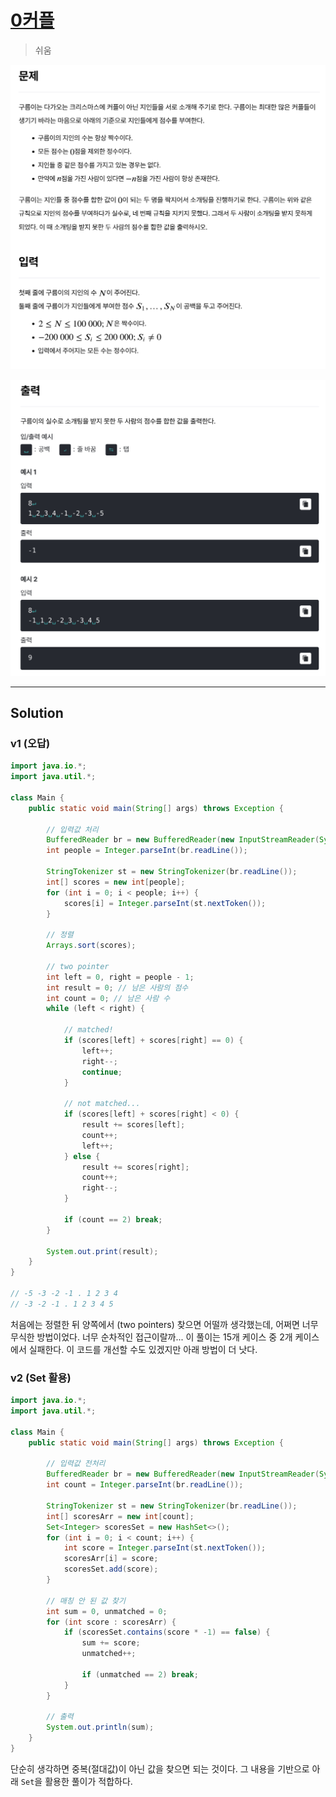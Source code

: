 # [0커플](https://level.goorm.io/exam/159545/0%EC%BB%A4%ED%94%8C/quiz/1)

>  쉬움

![image-20250910095829992](assets/image-20250910095829992.png)

![image-20250910095843482](assets/image-20250910095843482.png)

---

## Solution

### v1 (오답)

```java
import java.io.*;
import java.util.*;

class Main {
	public static void main(String[] args) throws Exception {

		// 입력값 처리
		BufferedReader br = new BufferedReader(new InputStreamReader(System.in));
		int people = Integer.parseInt(br.readLine());

		StringTokenizer st = new StringTokenizer(br.readLine());
		int[] scores = new int[people];
		for (int i = 0; i < people; i++) {
			scores[i] = Integer.parseInt(st.nextToken());
		}

		// 정렬
		Arrays.sort(scores);

		// two pointer 
		int left = 0, right = people - 1;
		int result = 0; // 남은 사람의 점수
		int count = 0; // 남은 사람 수
		while (left < right) {

			// matched!
			if (scores[left] + scores[right] == 0) {
				left++;
				right--;
				continue;
			}

			// not matched...
			if (scores[left] + scores[right] < 0) {
				result += scores[left];
				count++;
				left++;
			} else {
				result += scores[right];
				count++;
				right--;
			}

			if (count == 2) break;
		}

		System.out.print(result);
	}
}

// -5 -3 -2 -1 . 1 2 3 4
// -3 -2 -1 . 1 2 3 4 5

```

처음에는 정렬한 뒤 양쪽에서 (two pointers) 찾으면 어떨까 생각했는데, 어쩌면 너무 무식한 방법이었다. 너무 순차적인 접근이랄까... 이 풀이는 15개 케이스 중 2개 케이스에서 실패한다. 이 코드를 개선할 수도 있겠지만 아래 방법이 더 낫다.

### v2 (Set 활용)

```java
import java.io.*;
import java.util.*;

class Main {
	public static void main(String[] args) throws Exception {
		
		// 입력값 전처리
		BufferedReader br = new BufferedReader(new InputStreamReader(System.in));
		int count = Integer.parseInt(br.readLine());

		StringTokenizer st = new StringTokenizer(br.readLine());
		int[] scoresArr = new int[count];
		Set<Integer> scoresSet = new HashSet<>();
		for (int i = 0; i < count; i++) {
			int score = Integer.parseInt(st.nextToken());
			scoresArr[i] = score;
			scoresSet.add(score);
		}

		// 매칭 안 된 값 찾기
		int sum = 0, unmatched = 0;
		for (int score : scoresArr) {
			if (scoresSet.contains(score * -1) == false) {
				sum += score;
				unmatched++;

				if (unmatched == 2) break;
			}
		}

		// 출력
		System.out.println(sum);
	}
}
```

단순히 생각하면 중복(절대값)이 아닌 값을 찾으면 되는 것이다. 그 내용을 기반으로 아래 `Set`을 활용한 풀이가 적합하다.
